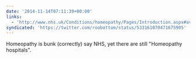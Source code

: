 ```yaml
---
date: '2014-11-14T07:11:39+00:00'
links:
  - 'http://www.nhs.uk/Conditions/homeopathy/Pages/Introduction.aspx#available'
syndicated: 'https://twitter.com/roobottom/status/533161070471675905'
---
```

Homeopathy is bunk (correctly) say NHS, yet there are still "Homeopathy hospitals". 
